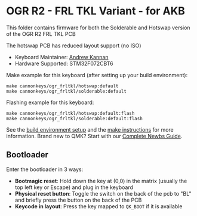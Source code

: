 # OGR R2 - FRL TKL Variant - for AKB

This folder contains firmware for both the Solderable and Hotswap version of the OGR R2 FRL TKL PCB

The hotswap PCB has reduced layout support (no ISO)

* Keyboard Maintainer: [Andrew Kannan](https://github.com/awkannan)
* Hardware Supported: STM32F072CBT6

Make example for this keyboard (after setting up your build environment):

    make cannonkeys/ogr_frltkl/hotswap:default
    make cannonkeys/ogr_frltkl/solderable:default
    
Flashing example for this keyboard:

    make cannonkeys/ogr_frltkl/hotswap:default:flash
    make cannonkeys/ogr_frltkl/solderable:default:flash

See the [build environment setup](https://docs.qmk.fm/#/getting_started_build_tools) and the [make instructions](https://docs.qmk.fm/#/getting_started_make_guide) for more information. Brand new to QMK? Start with our [Complete Newbs Guide](https://docs.qmk.fm/#/newbs).

## Bootloader

Enter the bootloader in 3 ways:

* **Bootmagic reset**: Hold down the key at (0,0) in the matrix (usually the top left key or Escape) and plug in the keyboard
* **Physical reset button**: Toggle the switch on the back of the pcb to "BL" and briefly press the button on the back of the PCB
* **Keycode in layout**: Press the key mapped to `QK_BOOT` if it is available
